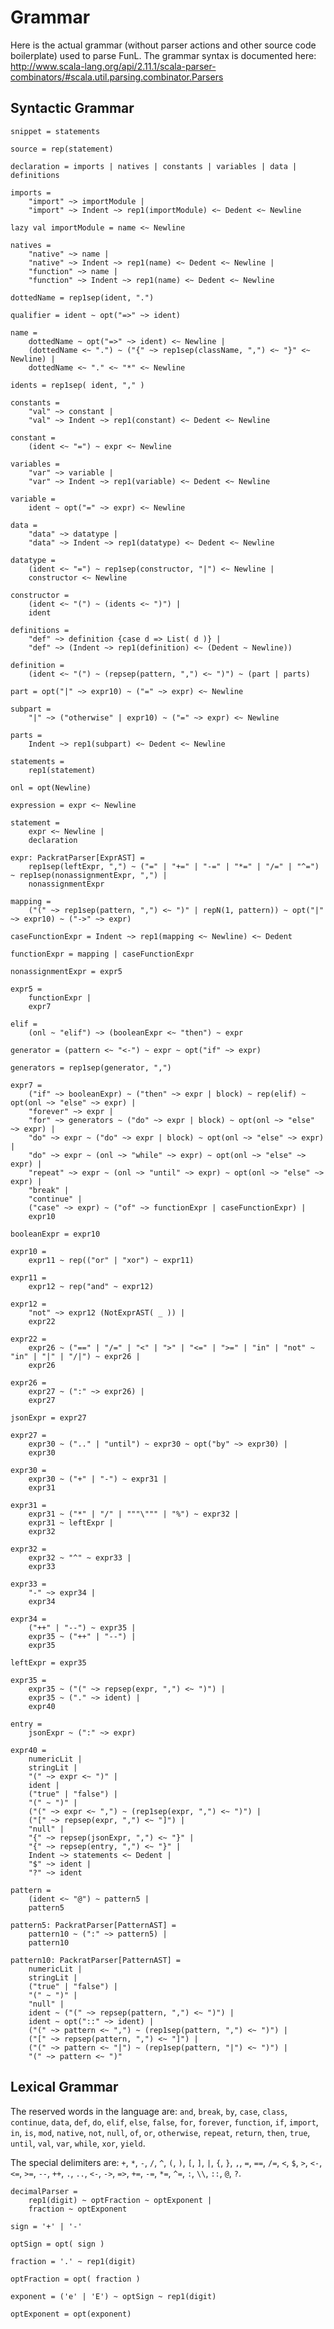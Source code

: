 # Grammar

Here is the actual grammar (without parser actions and other source code boilerplate) used to parse FunL.  The grammar syntax is documented here: <http://www.scala-lang.org/api/2.11.1/scala-parser-combinators/#scala.util.parsing.combinator.Parsers>


## Syntactic Grammar

	snippet = statements
	
	source = rep(statement)

	declaration = imports | natives | constants | variables | data | definitions

	imports =
		"import" ~> importModule |
		"import" ~> Indent ~> rep1(importModule) <~ Dedent <~ Newline

	lazy val importModule = name <~ Newline

	natives =
		"native" ~> name |
		"native" ~> Indent ~> rep1(name) <~ Dedent <~ Newline |
		"function" ~> name |
		"function" ~> Indent ~> rep1(name) <~ Dedent <~ Newline
		
	dottedName = rep1sep(ident, ".")

	qualifier = ident ~ opt("=>" ~> ident)

	name =
		dottedName ~ opt("=>" ~> ident) <~ Newline |
		(dottedName <~ ".") ~ ("{" ~> rep1sep(className, ",") <~ "}" <~ Newline) |
		dottedName <~ "." <~ "*" <~ Newline

	idents = rep1sep( ident, "," )
	
	constants =
		"val" ~> constant |
		"val" ~> Indent ~> rep1(constant) <~ Dedent <~ Newline

	constant =
		(ident <~ "=") ~ expr <~ Newline

	variables =
		"var" ~> variable |
		"var" ~> Indent ~> rep1(variable) <~ Dedent <~ Newline

	variable =
		ident ~ opt("=" ~> expr) <~ Newline

	data =
		"data" ~> datatype |
		"data" ~> Indent ~> rep1(datatype) <~ Dedent <~ Newline

	datatype =
		(ident <~ "=") ~ rep1sep(constructor, "|") <~ Newline |
		constructor <~ Newline

	constructor =
		(ident <~ "(") ~ (idents <~ ")") |
		ident

	definitions =
		"def" ~> definition {case d => List( d )} |
		"def" ~> (Indent ~> rep1(definition) <~ (Dedent ~ Newline))

	definition =
		(ident <~ "(") ~ (repsep(pattern, ",") <~ ")") ~ (part | parts)

	part = opt("|" ~> expr10) ~ ("=" ~> expr) <~ Newline

	subpart =
		"|" ~> ("otherwise" | expr10) ~ ("=" ~> expr) <~ Newline

	parts =
		Indent ~> rep1(subpart) <~ Dedent <~ Newline

	statements =
		rep1(statement)

	onl = opt(Newline)

	expression = expr <~ Newline
	
	statement =
		expr <~ Newline |
		declaration

	expr: PackratParser[ExprAST] =
		rep1sep(leftExpr, ",") ~ ("=" | "+=" | "-=" | "*=" | "/=" | "^=") ~ rep1sep(nonassignmentExpr, ",") |
		nonassignmentExpr

 	mapping =
		("(" ~> rep1sep(pattern, ",") <~ ")" | repN(1, pattern)) ~ opt("|" ~> expr10) ~ ("->" ~> expr)

	caseFunctionExpr = Indent ~> rep1(mapping <~ Newline) <~ Dedent
	
	functionExpr = mapping | caseFunctionExpr

	nonassignmentExpr = expr5
	
	expr5 =
		functionExpr |
		expr7

	elif =
		(onl ~ "elif") ~> (booleanExpr <~ "then") ~ expr

	generator = (pattern <~ "<-") ~ expr ~ opt("if" ~> expr)

	generators = rep1sep(generator, ",")
	
	expr7 =
		("if" ~> booleanExpr) ~ ("then" ~> expr | block) ~ rep(elif) ~ opt(onl ~> "else" ~> expr) |
		"forever" ~> expr |
		"for" ~> generators ~ ("do" ~> expr | block) ~ opt(onl ~> "else" ~> expr) |
		"do" ~> expr ~ ("do" ~> expr | block) ~ opt(onl ~> "else" ~> expr) |
		"do" ~> expr ~ (onl ~> "while" ~> expr) ~ opt(onl ~> "else" ~> expr) |
		"repeat" ~> expr ~ (onl ~> "until" ~> expr) ~ opt(onl ~> "else" ~> expr) |
		"break" |
		"continue" |
		("case" ~> expr) ~ ("of" ~> functionExpr | caseFunctionExpr) |
		expr10

	booleanExpr = expr10

	expr10 =
		expr11 ~ rep(("or" | "xor") ~ expr11)

	expr11 =
		expr12 ~ rep("and" ~ expr12)

	expr12 =
		"not" ~> expr12 (NotExprAST( _ )) |
		expr22

	expr22 =
		expr26 ~ ("==" | "/=" | "<" | ">" | "<=" | ">=" | "in" | "not" ~ "in" | "|" | "/|") ~ expr26 |
		expr26

	expr26 =
		expr27 ~ (":" ~> expr26) |
		expr27

	jsonExpr = expr27

	expr27 =
		expr30 ~ (".." | "until") ~ expr30 ~ opt("by" ~> expr30) |
		expr30

	expr30 =
		expr30 ~ ("+" | "-") ~ expr31 |
		expr31

	expr31 =
		expr31 ~ ("*" | "/" | """\""" | "%") ~ expr32 |
		expr31 ~ leftExpr |
		expr32

	expr32 =
		expr32 ~ "^" ~ expr33 |
		expr33

	expr33 =
		"-" ~> expr34 |
		expr34

	expr34 =
		("++" | "--") ~ expr35 |
		expr35 ~ ("++" | "--") |
		expr35

	leftExpr = expr35

	expr35 =
		expr35 ~ ("(" ~> repsep(expr, ",") <~ ")") |
		expr35 ~ ("." ~> ident) |
		expr40

	entry =
		jsonExpr ~ (":" ~> expr)

	expr40 =
		numericLit |
		stringLit |
		"(" ~> expr <~ ")" |
		ident |
		("true" | "false") |
		"(" ~ ")" |
		("(" ~> expr <~ ",") ~ (rep1sep(expr, ",") <~ ")") |
		("[" ~> repsep(expr, ",") <~ "]") |
		"null" |
		"{" ~> repsep(jsonExpr, ",") <~ "}" |
		"{" ~> repsep(entry, ",") <~ "}" |
		Indent ~> statements <~ Dedent |
		"$" ~> ident |
		"?" ~> ident

	pattern =
		(ident <~ "@") ~ pattern5 |
		pattern5

	pattern5: PackratParser[PatternAST] =
		pattern10 ~ (":" ~> pattern5) |
		pattern10

	pattern10: PackratParser[PatternAST] =
		numericLit |
		stringLit |
		("true" | "false") |
		"(" ~ ")" |
		"null" |
		ident ~ ("(" ~> repsep(pattern, ",") <~ ")") |
		ident ~ opt("::" ~> ident) |
		("(" ~> pattern <~ ",") ~ (rep1sep(pattern, ",") <~ ")") |
		("[" ~> repsep(pattern, ",") <~ "]") |
		("(" ~> pattern <~ "|") ~ (rep1sep(pattern, "|") <~ ")") |
		"(" ~> pattern <~ ")"


## Lexical Grammar

The reserved words in the language are:
				`and`, `break`, `by`, `case`, `class`, `continue`, `data`, `def`, `do`, `elif`,
				`else`, `false`, `for`, `forever`, `function`, `if`, `import`, `in`, `is`, `mod`, `native`,
				`not`, `null`, `of`, `or`, `otherwise`, `repeat`, `return`, `then`, `true`, `until`,
				`val`, `var`, `while`, `xor`, `yield`.

The special delimiters are: `+`, `*`, `-`, `/`, `^`, `(`, `)`, `[`, `]`, `|`, `{`, `}`, `,`, `=`, `==`, `/=`, `<`, `$`,
`>`, `<-`, `<=`, `>=`, `--`, `++`, `.`, `..`, `<-`, `->`, `=>`, `+=`, `-=`, `*=`, `^=`, `:`, `\\`, `::`, `@`, `?`.

	decimalParser =
		rep1(digit) ~ optFraction ~ optExponent |
		fraction ~ optExponent

	sign = '+' | '-'

	optSign = opt( sign )

	fraction = '.' ~ rep1(digit)

	optFraction = opt( fraction )

	exponent = ('e' | 'E') ~ optSign ~ rep1(digit)

	optExponent = opt(exponent)